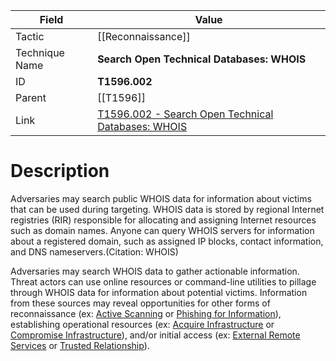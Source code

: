 
|Field|Value|
|---|---|
|Tactic|[[Reconnaissance]]|
|Technique Name|**Search Open Technical Databases: WHOIS**|
|ID|**T1596.002**|
|Parent|[[T1596]]|
|Link|[T1596.002 - Search Open Technical Databases: WHOIS](https://attack.mitre.org/techniques/T1596/002)|

# Description

Adversaries may search public WHOIS data for information about victims that can be used during targeting. WHOIS data is stored by regional Internet registries (RIR) responsible for allocating and assigning Internet resources such as domain names. Anyone can query WHOIS servers for information about a registered domain, such as assigned IP blocks, contact information, and DNS nameservers.(Citation: WHOIS)

Adversaries may search WHOIS data to gather actionable information. Threat actors can use online resources or command-line utilities to pillage through WHOIS data for information about potential victims. Information from these sources may reveal opportunities for other forms of reconnaissance (ex: [Active Scanning](https://attack.mitre.org/techniques/T1595) or [Phishing for Information](https://attack.mitre.org/techniques/T1598)), establishing operational resources (ex: [Acquire Infrastructure](https://attack.mitre.org/techniques/T1583) or [Compromise Infrastructure](https://attack.mitre.org/techniques/T1584)), and/or initial access (ex: [External Remote Services](https://attack.mitre.org/techniques/T1133) or [Trusted Relationship](https://attack.mitre.org/techniques/T1199)).